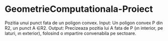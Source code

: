 # GeometrieComputationala-Proiect
Pozitia unui punct fata de un poligon convex.
Input: Un poligon convex P din R2, un punct A ∈R2. 
Output: Precizeaza pozitia lui A fata de P (ın interior, pe laturi, ın exterior), folosind o ımpartire convenabila pe sectoare.
